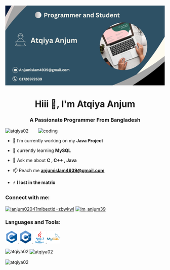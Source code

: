 ![logo](https://github.com/Atqiya02/Atqiya02/blob/main/banner.jpg?raw=true)
<h1 align="center">Hiii 👋, I'm Atqiya Anjum</h1>
<h3 align="center">A Passionate Programmer From Bangladesh</h3>
<img align="right" alt="coding" width="400" src="https://mir-s3-cdn-cf.behance.net/project_modules/disp/601014116770475.6068beff4640a.gif">

<p align="left"> <img src="https://komarev.com/ghpvc/?username=atqiya02&label=Profile%20views&color=0e75b6&style=flat" alt="atqiya02" /> </p>

- 🔭 I’m currently working on my **Java Project**

- 🌱 currently learning **MySQL**

- 💬 Ask me about **C , C++ , Java**

- 📫 Reach me **anjumislam4939@gmail.com**

- ⚡ **I lost in the matrix**

<h3 align="left">Connect with me:</h3>
<p align="left">
<a href="https://fb.com/ianjum0204?mibextid=zbwkwl" target="blank"><img align="center" src="https://raw.githubusercontent.com/rahuldkjain/github-profile-readme-generator/master/src/images/icons/Social/facebook.svg" alt="ianjum0204?mibextid=zbwkwl" height="30" width="40" /></a>
<a href="https://instagram.com/im_anjum39" target="blank"><img align="center" src="https://raw.githubusercontent.com/rahuldkjain/github-profile-readme-generator/master/src/images/icons/Social/instagram.svg" alt="im_anjum39" height="30" width="40" /></a>
</p>

<h3 align="left">Languages and Tools:</h3>
<p align="left">
    <a href="https://www.cprogramming.com/" target="_blank" rel="noreferrer">
        <img src="https://raw.githubusercontent.com/devicons/devicon/master/icons/c/c-original.svg" alt="c" width="40" height="40"/> 
    </a> 
    <a href="https://www.w3schools.com/cpp/" target="_blank" rel="noreferrer">
        <img src="https://raw.githubusercontent.com/devicons/devicon/master/icons/cplusplus/cplusplus-original.svg" alt="cplusplus" width="40" height="40"/> 
    </a> 
    <a href="https://www.java.com" target="_blank" rel="noreferrer">
        <img src="https://raw.githubusercontent.com/devicons/devicon/master/icons/java/java-original.svg" alt="java" width="40" height="40"/> 
    </a> 
    <a href="https://www.mysql.com/" target="_blank" rel="noreferrer">
        <img src="https://raw.githubusercontent.com/devicons/devicon/master/icons/mysql/mysql-original-wordmark.svg" alt="mysql" width="40" height="40"/> 
    </a>
</p>

<p><img align="left" src="https://github-readme-stats.vercel.app/api/top-langs?username=atqiya02&show_icons=true&locale=en&layout=compact&theme=algolia" alt="atqiya02" /></p>

<p>&nbsp;<img align="center" src="https://github-readme-stats.vercel.app/api?username=atqiya02&show_icons=true&locale=en&theme=algolia" alt="atqiya02" /></p>

<p><img align="center" src="https://github-readme-streak-stats.herokuapp.com/?user=atqiya02&theme=algolia" alt="atqiya02" /></p>
